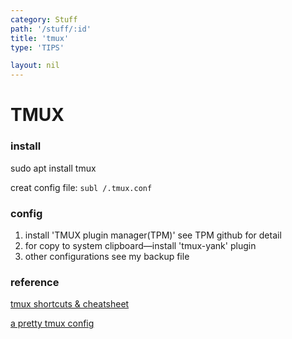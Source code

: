 ```yaml
---
category: Stuff
path: '/stuff/:id'
title: 'tmux'
type: 'TIPS'

layout: nil
---
```


# TMUX

### install

sudo apt install tmux

creat config file: `subl /.tmux.conf`



### config

1. install 'TMUX plugin manager(TPM)'  see TPM github for detail
2. for copy to system clipboard—install 'tmux-yank' plugin
3. other configurations see my backup file

### reference

[tmux shortcuts & cheatsheet](<https://gist.github.com/MohamedAlaa/2961058>)

[a pretty tmux config](<https://github.com/gpakosz/.tmux>)

